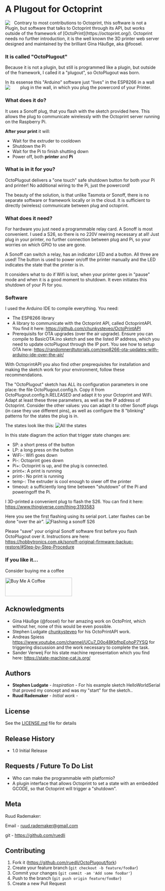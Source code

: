 # A Plugout for Octoprint
<img align="left" style="padding-right:10px;" src="https://octoprint.org/assets/img/logo.png">
Contrary to most contributions to Octoprint, this software is not a Plugin, but software that talks to Octoprint through its API, but works outside of the framework of [OctoPrint](https://octoprint.org/). Octoprint needs no further introduction, it is the well known the 3D printer web server designed and maintained by the brilliant Gina Häußge, aka @foosel.

### It is called "OctoPlugout"
Because it is not a plugin, but still is programmed like a plugin, but outside of the framework, I called it a "plugout", so OctoPlugout was born.

In its essense this "Arduino" software just "lives" in the ESP8266 in a wall plug in the wall, in which you plug the powercord of your Printer.
<img align="left" style="padding-right:30px;" src="https://github.com/ruedli/OctoPlugout/blob/master/images/SONOF%20reflashed%20working.jpg">

### What does it do?
It uses a Sonoff plug, that you flash with the sketch provided here. This allows the plug to communicate wirelessly with the Octoprint server running on the Raspberry Pi.

**After your print** it will:
- Wait for the extruder to cooldown
- Shutdown the Pi
- Wait for the Pi to finish shutting down
- Power off, both **printer** and **Pi**

### What is in it for you?

OctoPlugout delivers a "one touch" safe shutdown button for both your Pi and printer! No additional wiring to the Pi, just the powercord!

The beauty of the solution, is that unlike Tasmota or Sonoff, there is no separate software or framework locally or in the cloud. It is sufficient to directly (wireless) communicate between plug and octoprint.

### What does it need?

For hardware you just need a programmable relay card. A Sonoff is most convenient. I used a S26, so there is no 220V rewiring necessary at all! Just plug in your printer, no further connection between plug and Pi, so your worries on which GPIO to use are gone.

A Sonoff can switch a relay, has an indicator LED and a button. All three are used! The button is used to power on/off the printer manually and the LED indicates the state that the printer is in.

It considers what to do if Wifi is lost, when your printer goes in "pause" mode and when it is a good moment to shutdown. It even initiates this shutdown of your Pi for you.

### Software

I used the Arduino IDE to compile everything. You need:

- The ESP8266 library 
- A library to communicate with the Octoprint API, called OctoprintAPI. You find it here: https://github.com/chunkysteveo/OctoPrintAPI 
- Prerequisits for OTA upgrades (over the air upgrade). Ensure you can compile to BasicOTA.ino sketch and see the listed IP address, which you need to update octoPlugout through the IP port. You see how to setup OTA here: https://randomnerdtutorials.com/esp8266-ota-updates-with-arduino-ide-over-the-air/

With OctoprintAPI you also find other preprequisites for installation and making the sketch work for your environment, follow these recommendations.

The "OctoPlugout" sketch has ALL its configuration parameters in one place: the file OctoPlugout.config.h. Copy it from OctoPlugout.config.h.RELEASED and adapt it to your Octoprint and WiFi. Adapt at least these three parameters, as well as the IP address of Octoprint. Consider the other values: you can adapt it to other Sonoff plugs (in case they use different pins), as well as configure the 8 "blinking" patterns for the states the plug is in.

The states look like this:
![All the states](https://github.com/ruedli/OctoPlugout/blob/master/images/All%20states.jpg) 

In this state diagram the action that trigger state changes are:
- SP: a short press of the button
- LP: a long press on the button
- WiFi-: Wifi goes down
- Pi-: Octoprint goes down
- Pi+: Octoprint is up, and the plug is connected.
- print+: A print is running
- print-: No print is running
- temp-: The extruder is cool enough to oiwer off the printer
- timeout: a sufficiently long time between "shutdown" of the Pi and poweringoff the Pi.

I 3D-printed a convenient plug to flash the S26. You can find it here: https://www.thingiverse.com/thing:3193583

Here you see the first flashing using its serial port. Later flashes can be done "over the air".
![Flashing a sonoff S26](https://github.com/ruedli/OctoPlugout/blob/master/images/flash%20a%20S26.jpg)

Please "save" your original Sonoff software first before you flash OctoPlugout over it. Instructions are here: https://hobbytronics.com.pk/sonoff-original-firmware-backup-restore/#Step-by-Step-Procedure 

### If you like it...

Consider buying me a coffee

<a href="https://www.buymeacoffee.com/ruedli" target="_blank"><img src="https://cdn.buymeacoffee.com/buttons/v2/default-yellow.png" alt="Buy Me A Coffee" style="height: 60px !important;width: 217px !important;" ></a>

## Acknowledgments

* Gina Häußge (@foosel) for her amazing work on OctoPrint, which without her, none of this would be even possible.
* Stephen Ludgate [chunkysteveo](https://github.com/chunkysteveo) for his OctoPrintAPI work.
* Andreas Spiess https://www.youtube.com/channel/UCu7_D0o48KbfhpEohoP7YSQ for triggering discussion and the work necessary to complete the task.
* Sander Verweij For his state machine representation which you find here: https://state-machine-cat.js.org/

## Authors

* **Stephen Ludgate** - *Inspiration* - For his example sketch HelloWorldSerial that proved my concept and was my "start" for the sketch..
* **Ruud Rademaker**  - *Initial work* - 

## License

See the [LICENSE.md](LICENSE.md) file for details


## Release History
* 1.0 Initial Release

## Requests / Future To Do List
- Who can make the programmable with platformio?
- A plugin interface that allows Octoprint to set a state with an embedded GCODE, so that Octoprint will trigger a "shutdown".

## Meta

Ruud Rademaker:

Email - ruud.rademaker@gmail.com

git - https://github.com/ruedli

## Contributing

1. Fork it (<https://github.com/ruedli/OctoPlugout/fork>)
2. Create your feature branch (`git checkout -b feature/fooBar`)
3. Commit your changes (`git commit -am 'Add some fooBar'`)
4. Push to the branch (`git push origin feature/fooBar`)
5. Create a new Pull Request
